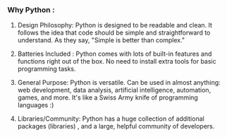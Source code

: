 
### Why Python : 

1. Design Philosophy: Python is designed to be readable and clean. It follows the idea that code should be simple and straightforward to understand. As they say, "Simple is better than complex."

2. Batteries Included : Python comes with lots of built-in features and functions right out of the box. No need to install extra tools for basic programming tasks.

3. General Purpose: Python is versatile. Can be used in almost anything: web development, data analysis, artificial intelligence, automation, games, and more. It's like a Swiss Army knife of programming languages :)

4. Libraries/Community: Python has a huge collection of additional packages (libraries) , and a large, helpful community of developers. 








